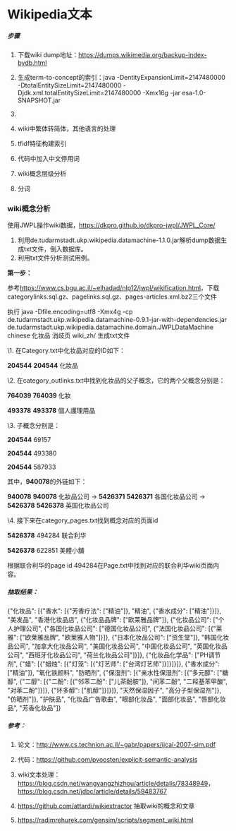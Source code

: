 # Wikipedia文本

##### 步骤

1. 下载wiki dump地址：<https://dumps.wikimedia.org/backup-index-bydb.html>
2. 生成term-to-concept的索引：java -DentityExpansionLimit=2147480000 -DtotalEntitySizeLimit=2147480000 -Djdk.xml.totalEntitySizeLimit=2147480000 -Xmx16g -jar esa-1.0-SNAPSHOT.jar
3. 

1. wiki中繁体转简体，其他语言的处理
2. tfidf特征构建索引
3. 代码中加入中文停用词
4. wiki概念层级分析
5. 分词

### wiki概念分析

使用JWPL操作wiki数据，<https://dkpro.github.io/dkpro-jwpl/JWPL_Core/>

1. 利用de.tudarmstadt.ukp.wikipedia.datamachine-1.1.0.jar解析dump数据生成txt文件，倒入数据库。
2. 利用txt文件分析测试用例。

**第一步：**

参考<https://www.cs.bgu.ac.il/~elhadad/nlp12/jwpl/wikification.html>，下载categorylinks.sql.gz、pagelinks.sql.gz、pages-articles.xml.bz2三个文件

执行 java -Dfile.encoding=utf8 -Xmx4g -cp de.tudarmstadt.ukp.wikipedia.datamachine-0.9.1-jar-with-dependencies.jar de.tudarmstadt.ukp.wikipedia.datamachine.domain.JWPLDataMachine chinese 化妆品 消歧页 wiki_zh/ 生成txt文件

\1. 在Category.txt中化妆品对应的ID如下：

**204544** **204544** 化妝品

\2. 在category_outlinks.txt中找到化妆品的父子概念，它的两个父概念分别是：

**764039** **764039** 化妝

**493378** **493378** 個人護理用品

\3. 子概念分别是：

**204544** 69157

**204544** 493380

**204544** 587933



其中，**940078**的外链如下：

**940078** **940078** 化妝品公司 -> **5426371** **5426371** 各国化妆品公司 -> **5426378** **5426378** 英国化妆品公司

\4. 接下来在category_pages.txt找到概念对应的页面id

**5426378** 494284 联合利华

**5426378** 622851 美體小舖

根据联合利华的page id 494284在Page.txt中找到对应的联合利华wiki页面内容。

##### **抽取结果：**

{"化妆品": [{"香水": [{"芳香疗法": ["精油"]}, "精油", {"香水成分": ["精油"]}]}, "美发品", "香港化妆品店", {"化妆品品牌": ["欧莱雅品牌"]}, {"化妆品公司": ["个人护理公司", {"各国化妆品公司": ["德国化妆品公司", {"法国化妆品公司": [{"莱雅": ["欧莱雅品牌", "欧莱雅人物"]}]}, {"日本化妆品公司": ["资生堂"]}, "韩国化妆品公司", "加拿大化妆品公司", "美国化妆品公司", "中国化妆品公司", "英国化妆品公司", "西班牙化妆品公司", "荷兰化妆品公司"]}]}, {"化妆品化学品": ["PH调节剂", {"蜡": [{"蜡烛": [{"灯笼": [{"灯艺师": ["台湾灯艺师"]}]}]}]}, {"香水成分": ["精油"]}, "氧化铁颜料", "防晒剂", {"保湿剂": [{"亲水性保湿剂": [{"多元醇": ["糖醇", {"二醇": [{"二酚": [{"邻苯二酚": ["儿茶酚胺"]}, "间苯二酚", "二羟基苯甲酸", "对苯二酚"]}]}, {"环多醇": ["肌醇"]}]}]}, "天然保湿因子", "高分子型保湿剂"]}, "仿晒剂"]}, "护肤品", "化妆品广告歌曲", "眼部化妆品", "面部化妆品", "唇部化妆品", "芳香化妆品"]}

##### 参考：

1. 论文：<http://www.cs.technion.ac.il/~gabr/papers/ijcai-2007-sim.pdf>

2. 代码：<https://github.com/pvoosten/explicit-semantic-analysis>

3. wiki文本处理：<https://blog.csdn.net/wangyangzhizhou/article/details/78348949>，<https://blog.csdn.net/jdbc/article/details/59483767>

4. <https://github.com/attardi/wikiextractor> 抽取wiki的概念和文章

5. https://radimrehurek.com/gensim/scripts/segment_wiki.html

